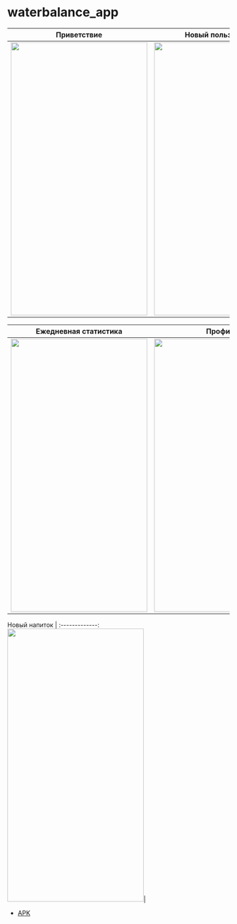 # waterbalance_app
Приветствие | Новый пользователь
:-------------:|:-------------:
<img src="https://github.com/Evgenijjjj/waterbalance_app/blob/master/screen/4.jpg" width="309" height="618">|<img src="https://github.com/Evgenijjjj/waterbalance_app/blob/master/screen/3.jpg" width="309" height="618">


Ежедневная статистика | Профиль
:-------------:|:-------------:
<img src="https://github.com/Evgenijjjj/waterbalance_app/blob/master/screen/6.jpg" width="309" height="618">|<img src="https://github.com/Evgenijjjj/waterbalance_app/blob/master/screen/1.jpg" width="309" height="618">
        
        
Новый напиток | 
:-------------:
<img src="https://github.com/Evgenijjjj/waterbalance_app/blob/master/screen/5.jpg" width="309" height="618">|

* [APK](https://github.com/Evgenijjjj/waterbalance_app/raw/master/apk/app-debug.apk)
